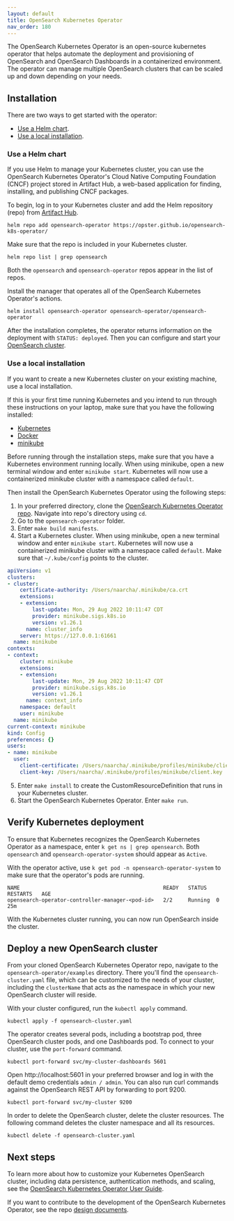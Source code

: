 ```yaml
---
layout: default
title: OpenSearch Kubernetes Operator
nav_order: 180
---
```


The OpenSearch Kubernetes Operator is an open-source kubernetes operator that helps automate the deployment and provisioning of OpenSearch and OpenSearch Dashboards in a containerized environment. The operator can manage multiple OpenSearch clusters that can be scaled up and down depending on your needs. 


## Installation 

There are two ways to get started with the operator:

- [Use a Helm chart](#use-a-helm-chart).
- [Use a local installation](#use-a-local-installation).

### Use a Helm chart

If you use Helm to manage your Kubernetes cluster, you can use the OpenSearch Kubernetes Operator's Cloud Native Computing Foundation (CNCF) project stored in Artifact Hub, a web-based application for finding, installing, and publishing CNCF packages. 

To begin, log in to your Kubernetes cluster and add the Helm repository (repo) from [Artifact Hub](https://opster.github.io/opensearch-Kubernetes-operator/). 

```
helm repo add opensearch-operator https://opster.github.io/opensearch-k8s-operator/
```

Make sure that the repo is included in your Kubernetes cluster. 

```
helm repo list | grep opensearch
```

Both the `opensearch` and `opensearch-operator` repos appear in the list of repos.


Install the manager that operates all of the OpenSearch Kubernetes Operator's actions. 

```
helm install opensearch-operator opensearch-operator/opensearch-operator
```

After the installation completes, the operator returns information on the deployment with `STATUS: deployed`. Then you can configure and start your [OpenSearch cluster](#deploy-a-new-opensearch-cluster).

### Use a local installation

If you want to create a new Kubernetes cluster on your existing machine, use a local installation. 

If this is your first time running Kubernetes and you intend to run through these instructions on your laptop, make sure that you have the following installed: 

- [Kubernetes](https://kubernetes.io/docs/tasks/tools/) 
- [Docker](https://docs.docker.com/engine/install/)
- [minikube](https://minikube.sigs.k8s.io/docs/start/)

Before running through the installation steps, make sure that you have a Kubernetes environment running locally. When using minikube, open a new terminal window and enter `minikube start`. Kubernetes will now use a containerized minikube cluster with a namespace called `default`.

Then install the OpenSearch Kubernetes Operator using the following steps:

1. In your preferred directory, clone the [OpenSearch Kubernetes Operator repo](https://github.com/Opster/opensearch-k8s-operator). Navigate into repo's directory using `cd`.
2. Go to the `opensearch-operator` folder.
3. Enter `make build manifests`.
4. Start a Kubernetes cluster. When using minikube, open a new terminal window and enter `minikube start`. Kubernetes will now use a containerized minikube cluster with a namespace called `default`. Make sure that `~/.kube/config` points to the cluster.

```yml
apiVersion: v1
clusters:
- cluster:
    certificate-authority: /Users/naarcha/.minikube/ca.crt
    extensions:
    - extension:
        last-update: Mon, 29 Aug 2022 10:11:47 CDT
        provider: minikube.sigs.k8s.io
        version: v1.26.1
      name: cluster_info
    server: https://127.0.0.1:61661
  name: minikube
contexts:
- context:
    cluster: minikube
    extensions:
    - extension:
        last-update: Mon, 29 Aug 2022 10:11:47 CDT
        provider: minikube.sigs.k8s.io
        version: v1.26.1
      name: context_info
    namespace: default
    user: minikube
  name: minikube
current-context: minikube
kind: Config
preferences: {}
users:
- name: minikube
  user:
    client-certificate: /Users/naarcha/.minikube/profiles/minikube/client.crt
    client-key: /Users/naarcha/.minikube/profiles/minikube/client.key
```    
   
5. Enter `make install` to create the CustomResourceDefinition that runs in your Kubernetes cluster. 
6. Start the OpenSearch Kubernetes Operator. Enter `make run`. 

## Verify Kubernetes deployment

To ensure that Kubernetes recognizes the OpenSearch Kubernetes Operator as a namespace, enter `k get ns | grep opensearch`. Both `opensearch` and `opensearch-operator-system` should appear as `Active`.

With the operator active, use `k get pod -n opensearch-operator-system` to make sure that the operator's pods are running. 

```
NAME                                              READY   STATUS   RESTARTS   AGE
opensearch-operator-controller-manager-<pod-id>   2/2     Running  0          25m
```

With the Kubernetes cluster running, you can now run OpenSearch inside the cluster.

## Deploy a new OpenSearch cluster

From your cloned OpenSearch Kubernetes Operator repo, navigate to the `opensearch-operator/examples` directory. There you'll find the `opensearch-cluster.yaml` file, which can be customized to the needs of your cluster, including the `clusterName` that acts as the namespace in which your new OpenSearch cluster will reside.

With your cluster configured, run the `kubectl apply` command.

```
kubectl apply -f opensearch-cluster.yaml
```

The operator creates several pods, including a bootstrap pod, three OpenSearch cluster pods, and one Dashboards pod. To connect to your cluster, use the `port-forward` command.

```
kubectl port-forward svc/my-cluster-dashboards 5601
```

Open http://localhost:5601 in your preferred browser and log in with the default demo credentials `admin / admin`. You can also run curl commands against the OpenSearch REST API by forwarding to port 9200.

```
kubectl port-forward svc/my-cluster 9200
```

In order to delete the OpenSearch cluster, delete the cluster resources. The following command deletes the cluster namespace and all its resources.

```
kubectl delete -f opensearch-cluster.yaml
```

## Next steps

To learn more about how to customize your Kubernetes OpenSearch cluster, including data persistence, authentication methods, and scaling, see the [OpenSearch Kubernetes Operator User Guide](https://github.com/Opster/opensearch-k8s-operator/blob/main/docs/userguide/main.md). 

If you want to contribute to the development of the OpenSearch Kubernetes Operator, see the repo [design documents](https://github.com/Opster/opensearch-k8s-operator/blob/main/docs/designs/high-level.md).